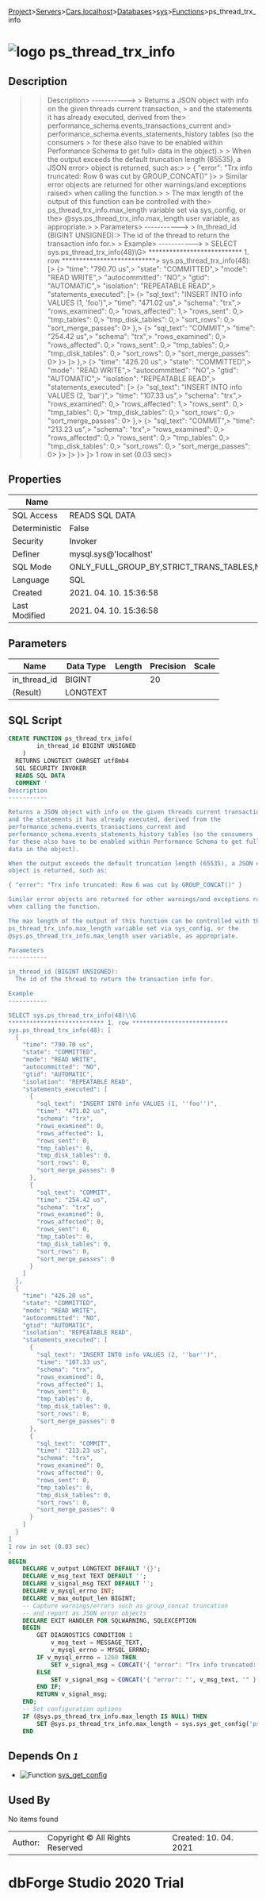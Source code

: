 [Project](../../../../../startpage.md)>[Servers](../../../../Servers.md)>[Cars.localhost](../../../Cars.localhost.md)>[Databases](../../Databases.md)>[sys](../sys.md)>[Functions](Functions.md)>ps_thread_trx_info


# ![logo](../../../../../Images/function64.svg) ps_thread_trx_info

## <a name="#Description"></a>Description
> > Description> -----------> > Returns a JSON object with info on the given threads current transaction, > and the statements it has already executed, derived from the> performance_schema.events_transactions_current and> performance_schema.events_statements_history tables (so the consumers > for these also have to be enabled within Performance Schema to get full> data in the object).> > When the output exceeds the default truncation length (65535), a JSON error> object is returned, such as:> > { "error": "Trx info truncated: Row 6 was cut by GROUP_CONCAT()" }> > Similar error objects are returned for other warnings/and exceptions raised> when calling the function.> > The max length of the output of this function can be controlled with the> ps_thread_trx_info.max_length variable set via sys_config, or the> @sys.ps_thread_trx_info.max_length user variable, as appropriate.> > Parameters> -----------> > in_thread_id (BIGINT UNSIGNED):>   The id of the thread to return the transaction info for.> > Example> -----------> > SELECT sys.ps_thread_trx_info(48)\G> *************************** 1. row ***************************> sys.ps_thread_trx_info(48): [>   {>     "time": "790.70 us",>     "state": "COMMITTED",>     "mode": "READ WRITE",>     "autocommitted": "NO",>     "gtid": "AUTOMATIC",>     "isolation": "REPEATABLE READ",>     "statements_executed": [>       {>         "sql_text": "INSERT INTO info VALUES (1, 'foo')",>         "time": "471.02 us",>         "schema": "trx",>         "rows_examined": 0,>         "rows_affected": 1,>         "rows_sent": 0,>         "tmp_tables": 0,>         "tmp_disk_tables": 0,>         "sort_rows": 0,>         "sort_merge_passes": 0>       },>       {>         "sql_text": "COMMIT",>         "time": "254.42 us",>         "schema": "trx",>         "rows_examined": 0,>         "rows_affected": 0,>         "rows_sent": 0,>         "tmp_tables": 0,>         "tmp_disk_tables": 0,>         "sort_rows": 0,>         "sort_merge_passes": 0>       }>     ]>   },>   {>     "time": "426.20 us",>     "state": "COMMITTED",>     "mode": "READ WRITE",>     "autocommitted": "NO",>     "gtid": "AUTOMATIC",>     "isolation": "REPEATABLE READ",>     "statements_executed": [>       {>         "sql_text": "INSERT INTO info VALUES (2, 'bar')",>         "time": "107.33 us",>         "schema": "trx",>         "rows_examined": 0,>         "rows_affected": 1,>         "rows_sent": 0,>         "tmp_tables": 0,>         "tmp_disk_tables": 0,>         "sort_rows": 0,>         "sort_merge_passes": 0>       },>       {>         "sql_text": "COMMIT",>         "time": "213.23 us",>         "schema": "trx",>         "rows_examined": 0,>         "rows_affected": 0,>         "rows_sent": 0,>         "tmp_tables": 0,>         "tmp_disk_tables": 0,>         "sort_rows": 0,>         "sort_merge_passes": 0>       }>     ]>   }> ]> 1 row in set (0.03 sec)> 
## <a name="#Properties"></a>Properties
|Name|Value|
|---|---|
|SQL Access|READS SQL DATA|
|Deterministic|False|
|Security|Invoker|
|Definer|mysql.sys@'localhost'|
|SQL Mode|ONLY_FULL_GROUP_BY,STRICT_TRANS_TABLES,NO_ZERO_IN_DATE,NO_ZERO_DATE,ERROR_FOR_DIVISION_BY_ZERO,NO_ENGINE_SUBSTITUTION|
|Language|SQL|
|Created|2021. 04. 10. 15:36:58|
|Last Modified|2021. 04. 10. 15:36:58|


## <a name="#Parameters"></a>Parameters
|Name|Data Type|Length|Precision|Scale|
|---|---|---|---|---|
|in_thread_id|BIGINT||20||
|(Result)|LONGTEXT||||

## <a name="#SqlScript"></a>SQL Script
```SQL
CREATE FUNCTION ps_thread_trx_info(
        in_thread_id BIGINT UNSIGNED
    )
  RETURNS LONGTEXT CHARSET utf8mb4
  SQL SECURITY INVOKER
  READS SQL DATA
  COMMENT '
Description
-----------

Returns a JSON object with info on the given threads current transaction, 
and the statements it has already executed, derived from the
performance_schema.events_transactions_current and
performance_schema.events_statements_history tables (so the consumers 
for these also have to be enabled within Performance Schema to get full
data in the object).

When the output exceeds the default truncation length (65535), a JSON error
object is returned, such as:

{ "error": "Trx info truncated: Row 6 was cut by GROUP_CONCAT()" }

Similar error objects are returned for other warnings/and exceptions raised
when calling the function.

The max length of the output of this function can be controlled with the
ps_thread_trx_info.max_length variable set via sys_config, or the
@sys.ps_thread_trx_info.max_length user variable, as appropriate.

Parameters
-----------

in_thread_id (BIGINT UNSIGNED):
  The id of the thread to return the transaction info for.

Example
-----------

SELECT sys.ps_thread_trx_info(48)\\G
*************************** 1. row ***************************
sys.ps_thread_trx_info(48): [
  {
    "time": "790.70 us",
    "state": "COMMITTED",
    "mode": "READ WRITE",
    "autocommitted": "NO",
    "gtid": "AUTOMATIC",
    "isolation": "REPEATABLE READ",
    "statements_executed": [
      {
        "sql_text": "INSERT INTO info VALUES (1, ''foo'')",
        "time": "471.02 us",
        "schema": "trx",
        "rows_examined": 0,
        "rows_affected": 1,
        "rows_sent": 0,
        "tmp_tables": 0,
        "tmp_disk_tables": 0,
        "sort_rows": 0,
        "sort_merge_passes": 0
      },
      {
        "sql_text": "COMMIT",
        "time": "254.42 us",
        "schema": "trx",
        "rows_examined": 0,
        "rows_affected": 0,
        "rows_sent": 0,
        "tmp_tables": 0,
        "tmp_disk_tables": 0,
        "sort_rows": 0,
        "sort_merge_passes": 0
      }
    ]
  },
  {
    "time": "426.20 us",
    "state": "COMMITTED",
    "mode": "READ WRITE",
    "autocommitted": "NO",
    "gtid": "AUTOMATIC",
    "isolation": "REPEATABLE READ",
    "statements_executed": [
      {
        "sql_text": "INSERT INTO info VALUES (2, ''bar'')",
        "time": "107.33 us",
        "schema": "trx",
        "rows_examined": 0,
        "rows_affected": 1,
        "rows_sent": 0,
        "tmp_tables": 0,
        "tmp_disk_tables": 0,
        "sort_rows": 0,
        "sort_merge_passes": 0
      },
      {
        "sql_text": "COMMIT",
        "time": "213.23 us",
        "schema": "trx",
        "rows_examined": 0,
        "rows_affected": 0,
        "rows_sent": 0,
        "tmp_tables": 0,
        "tmp_disk_tables": 0,
        "sort_rows": 0,
        "sort_merge_passes": 0
      }
    ]
  }
]
1 row in set (0.03 sec)
'
BEGIN
    DECLARE v_output LONGTEXT DEFAULT '{}';
    DECLARE v_msg_text TEXT DEFAULT '';
    DECLARE v_signal_msg TEXT DEFAULT '';
    DECLARE v_mysql_errno INT;
    DECLARE v_max_output_len BIGINT;
    -- Capture warnings/errors such as group_concat truncation
    -- and report as JSON error objects
    DECLARE EXIT HANDLER FOR SQLWARNING, SQLEXCEPTION
    BEGIN
        GET DIAGNOSTICS CONDITION 1
            v_msg_text = MESSAGE_TEXT,
            v_mysql_errno = MYSQL_ERRNO;
        IF v_mysql_errno = 1260 THEN
            SET v_signal_msg = CONCAT('{ "error": "Trx info truncated: ', v_msg_text, '" }');
        ELSE
            SET v_signal_msg = CONCAT('{ "error": "', v_msg_text, '" }');
        END IF;
        RETURN v_signal_msg;
    END;
    -- Set configuration options
    IF (@sys.ps_thread_trx_info.max_length IS NULL) THEN
        SET @sys.ps_thread_trx_info.max_length = sys.sys_get_config('ps_thread_trx_info.max_length', 65535);
    END
```

## <a name="#DependsOn"></a>Depends On _`1`_
- ![Function](../../../../../Images/function.svg) [sys_get_config](sys_get_config.md)


## <a name="#UsedBy"></a>Used By
No items found

||||
|---|---|---|
|Author: |Copyright © All Rights Reserved|Created: 10. 04. 2021|
# dbForge Studio 2020 Trial